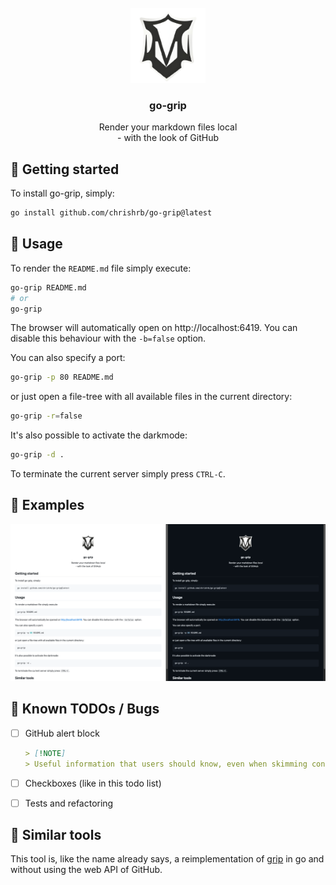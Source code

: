 <!-- PROJECT LOGO -->
<br />
<div align="center">
  <a href="#">
    <img src=".github/docs/logo-1.png" alt="Logo" height="120">
  </a>

  <h3 align="center">go-grip</h3>

  <p align="center">
    Render your markdown files local<br>- with the look of GitHub
  </p>
</div>

## 🚀 Getting started

To install go-grip, simply:

```bash
go install github.com/chrishrb/go-grip@latest
```

## 🔨 Usage

To render the `README.md` file simply execute:

```bash
go-grip README.md
# or
go-grip
```

The browser will automatically open on http://localhost:6419. You can disable this behaviour with the `-b=false` option.

You can also specify a port:

```bash
go-grip -p 80 README.md
```

or just open a file-tree with all available files in the current directory:

```bash
go-grip -r=false
```

It's also possible to activate the darkmode:

```bash
go-grip -d .
```

To terminate the current server simply press `CTRL-C`.

## 📝 Examples

<img src="./.github/docs/examples.png" alt="examples" width="1000"/>

## 🐛 Known TODOs / Bugs

* [ ] GitHub alert block
    ```md
    > [!NOTE]
    > Useful information that users should know, even when skimming content.
    ```
* [ ] Checkboxes (like in this todo list)
* [ ] Tests and refactoring


## 📌 Similar tools

This tool is, like the name already says, a reimplementation of [grip](https://github.com/joeyespo/grip) in go and without using the web API of GitHub.
